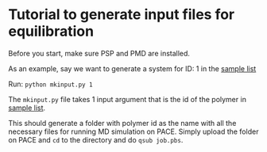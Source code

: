 # Tutorial to generate input files for equilibration
Before you start, make sure PSP and PMD are installed.

As an example, say we want to generate a system for ID: 1 in the [sample list](https://github.com/Ramprasad-Group/High-throughput-MD-simulations/blob/main/tutorials/Equilibration/Sample_list_of_SMILES.csv)

Run: ```python mkinput.py 1```

The ```mkinput.py``` file takes 1 input argument that is the id of the polymer in [sample list](https://github.com/Ramprasad-Group/High-throughput-MD-simulations/blob/main/tutorials/Equilibration/Sample_list_of_SMILES.csv).

This should generate a folder with polymer id as the name with all the necessary files for running MD simulation on PACE. Simply upload the folder on PACE and ```cd``` to the directory and do ```qsub job.pbs```.

